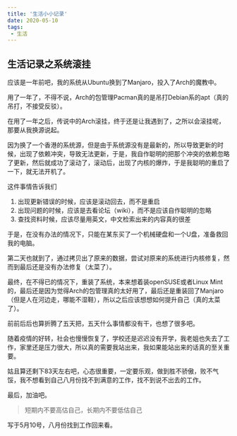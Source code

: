 ```yaml
---
title: '生活小小记录'
date: 2020-05-10
tags:
 - 生活
---
```


## 生活记录之系统滚挂

应该是一年前吧，我的系统从Ubuntu换到了Manjaro，投入了Arch的魔教中。

用了一年了，不得不说，Arch的包管理Pacman真的是吊打Debian系的apt（真的吊打，不接受反驳）。

在用了一年之后，传说中的Arch滚挂，终于还是让我遇到了，之所以会滚挂呢，那要从我换源说起。

因为换了一个香港的系统源，但是由于系统源没有是最新的，所以导致更新的时候，出现了依赖冲突，导致无法更新，于是，我自作聪明的把那个冲突的依赖忽略了更新，然后就成功了滚动了，滚动后，出现了内核的爆炸，于是我聪明的重启了一下，就无法开机了。

这件事情告诉我们

1. 出现更新错误的时候，应该是滚动回去，而不是重启
2. 出现问题的时候，应该是去看论坛（wiki），而不是应该自作聪明的忽略
3. 查找资料时候，应该尽量用英文，中文检索出来的内容真的很差

于是，在没有办法的情况下，只能在某东买了一个机械硬盘和一个U盘，准备救回我的电脑。

第二天也就到了，通过拷贝出了原来的数据，尝试对原来的系统进行内核修复，然而到最后还是没有办法修复（太菜了）。

最终，在不得已的情况下，重装了系统，本来想着装openSUSE或者Linux Mint的，最后还是因为觉得Arch的包管理真的太好用了，最后还是重装回了Manjaro（但是人在河边走，哪能不湿鞋），所以之后应该想想如何提升自己（真的太菜了）。

前前后后也算折腾了五天把，五天什么事情都没有干，也想了很多吧。

随着疫情的好转，社会也慢慢恢复了，学校还是迟迟没有开学，我老姐也失去了工作，家里还是压力很大，所以真的需要我站出来，我如果能站出来的话真的至关重要。

姑且算还剩下83天左右吧，心态很重要，一定要乐观，做到胜不骄傲，败不气馁，我不想看到自己八月份找不到满意的工作，找不到说不出去的工作。

最后，加油吧。

> 短期内不要高估自己，长期内不要低估自己

写于5月10号，八月份找到工作回来看。

